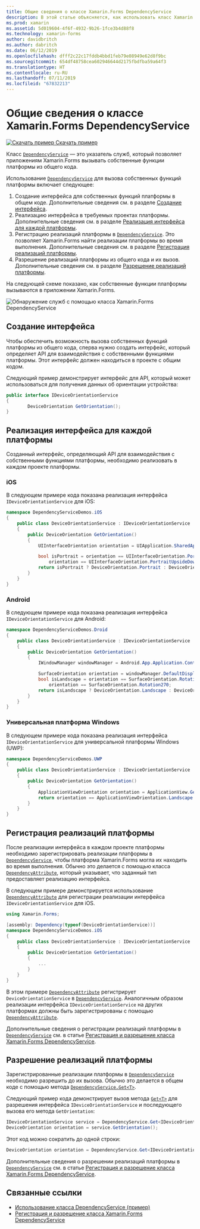 ```yaml
---
title: Общие сведения о классе Xamarin.Forms DependencyService
description: В этой статье объясняется, как использовать класс Xamarin.Forms DependencyService для вызова собственных функций платформы.
ms.prod: xamarin
ms.assetid: 5d019604-4f6f-4932-9b26-1fce3b4d88f8
ms.technology: xamarin-forms
author: davidbritch
ms.author: dabritch
ms.date: 06/12/2019
ms.openlocfilehash: dfff2c22c17fddb4bbd1feb79e08949e62d8f9bc
ms.sourcegitcommit: 654df48758cea602946644d2175fbdfba59a64f3
ms.translationtype: HT
ms.contentlocale: ru-RU
ms.lasthandoff: 07/11/2019
ms.locfileid: "67832213"
---
```

# <a name="xamarinforms-dependencyservice-introduction"></a>Общие сведения о классе Xamarin.Forms DependencyService

[![Скачать пример](~/media/shared/download.png) Скачать пример](https://github.com/xamarin/xamarin-forms-samples/tree/master/DependencyService)

Класс [`DependencyService`](xref:Xamarin.Forms.DependencyService) — это указатель служб, который позволяет приложениям Xamarin.Forms вызывать собственные функции платформы из общего кода.

Использование [`DependencyService`](xref:Xamarin.Forms.DependencyService) для вызова собственных функций платформы включает следующее:

1. Создание интерфейса для собственных функций платформы в общем коде. Дополнительные сведения см. в разделе [Создание интерфейса](#create-an-interface).
1. Реализацию интерфейса в требуемых проектах платформы. Дополнительные сведения см. в разделе [Реализация интерфейса для каждой платформы](#implement-the-interface-on-each-platform).
1. Регистрацию реализаций платформы в [`DependencyService`](xref:Xamarin.Forms.DependencyService). Это позволяет Xamarin.Forms найти реализации платформы во время выполнения. Дополнительные сведения см. в разделе [Регистрация реализаций платформы](#register-the-platform-implementations).
1. Разрешение реализаций платформы из общего кода и их вызов. Дополнительные сведения см. в разделе [Разрешение реализаций платформы](#resolve-the-platform-implementations).

На следующей схеме показано, как собственные функции платформы вызываются в приложении Xamarin.Forms.

![Обнаружение служб с помощью класса Xamarin.Forms DependencyService](introduction-images/dependency-service.png "Обнаружение служб с помощью DependencyService")

## <a name="create-an-interface"></a>Создание интерфейса

Чтобы обеспечить возможность вызова собственных функций платформы из общего кода, сперва нужно создать интерфейс, который определяет API для взаимодействия с собственными функциями платформы. Этот интерфейс должен находиться в проекте с общим кодом.

Следующий пример демонстрирует интерфейс для API, который может использоваться для получения данных об ориентации устройства:

```csharp
public interface IDeviceOrientationService
{
        DeviceOrientation GetOrientation();
}
```

## <a name="implement-the-interface-on-each-platform"></a>Реализация интерфейса для каждой платформы

Созданный интерфейс, определяющий API для взаимодействия с собственными функциями платформы, необходимо реализовать в каждом проекте платформы.

### <a name="ios"></a>iOS

В следующем примере кода показана реализация интерфейса `IDeviceOrientationService` для iOS:

```csharp
namespace DependencyServiceDemos.iOS
{
    public class DeviceOrientationService : IDeviceOrientationService
    {
        public DeviceOrientation GetOrientation()
        {
            UIInterfaceOrientation orientation = UIApplication.SharedApplication.StatusBarOrientation;

            bool isPortrait = orientation == UIInterfaceOrientation.Portrait ||
                orientation == UIInterfaceOrientation.PortraitUpsideDown;
            return isPortrait ? DeviceOrientation.Portrait : DeviceOrientation.Landscape;
        }
    }
}
```

### <a name="android"></a>Android

В следующем примере кода показана реализация интерфейса `IDeviceOrientationService` для Android:

```csharp
namespace DependencyServiceDemos.Droid
{
    public class DeviceOrientationService : IDeviceOrientationService
    {
        public DeviceOrientation GetOrientation()
        {
            IWindowManager windowManager = Android.App.Application.Context.GetSystemService(Context.WindowService).JavaCast<IWindowManager>();

            SurfaceOrientation orientation = windowManager.DefaultDisplay.Rotation;
            bool isLandscape = orientation == SurfaceOrientation.Rotation90 ||
                orientation == SurfaceOrientation.Rotation270;
            return isLandscape ? DeviceOrientation.Landscape : DeviceOrientation.Portrait;
        }
    }
}
```

### <a name="universal-windows-platform"></a>Универсальная платформа Windows

В следующем примере кода показана реализация интерфейса `IDeviceOrientationService` для универсальной платформы Windows (UWP):

```csharp
namespace DependencyServiceDemos.UWP
{
    public class DeviceOrientationService : IDeviceOrientationService
    {
        public DeviceOrientation GetOrientation()
        {
            ApplicationViewOrientation orientation = ApplicationView.GetForCurrentView().Orientation;
            return orientation == ApplicationViewOrientation.Landscape ? DeviceOrientation.Landscape : DeviceOrientation.Portrait;
        }
    }
}
```

## <a name="register-the-platform-implementations"></a>Регистрация реализаций платформы

После реализации интерфейса в каждом проекте платформы необходимо зарегистрировать реализации платформы в [`DependencyService`](xref:Xamarin.Forms.DependencyService), чтобы платформа Xamarin.Forms могла их находить во время выполнения. Обычно это делается с помощью класса [`DependencyAttribute`](xref:Xamarin.Forms.DependencyAttribute), который указывает, что заданный тип предоставляет реализацию интерфейса.

В следующем примере демонстрируется использование [`DependencyAttribute`](xref:Xamarin.Forms.DependencyAttribute) для регистрации реализации интерфейса `IDeviceOrientationService` для iOS.

```csharp
using Xamarin.Forms;

[assembly: Dependency(typeof(DeviceOrientationService))]
namespace DependencyServiceDemos.iOS
{
    public class DeviceOrientationService : IDeviceOrientationService
    {
        public DeviceOrientation GetOrientation()
        {
            ...
        }
    }
}
```

В этом примере [`DependencyAttribute`](xref:Xamarin.Forms.DependencyAttribute) регистрирует `DeviceOrientationService` в [`DependencyService`](xref:Xamarin.Forms.DependencyService). Аналогичным образом реализации интерфейса `IDeviceOrientationService` на других платформах должны быть зарегистрированы с помощью [`DependencyAttribute`](xref:Xamarin.Forms.DependencyAttribute).

Дополнительные сведения о регистрации реализаций платформы в [`DependencyService`](xref:Xamarin.Forms.DependencyService) см. в статье [Регистрация и разрешение класса Xamarin.Forms DependencyService](registration-and-resolution.md).

## <a name="resolve-the-platform-implementations"></a>Разрешение реализаций платформы

Зарегистрированные реализации платформы в [`DependencyService`](xref:Xamarin.Forms.DependencyService) необходимо разрешить до их вызова. Обычно это делается в общем коде с помощью метода [`DependencyService.Get<T>`](xref:Xamarin.Forms.DependencyService.Get*).

Следующий пример кода демонстрирует вызов метода [`Get<T>`](xref:Xamarin.Forms.DependencyService.Get*) для разрешения интерфейса `IDeviceOrientationService` и последующего вызова его метода `GetOrientation`:

```csharp
IDeviceOrientationService service = DependencyService.Get<IDeviceOrientationService>();
DeviceOrientation orientation = service.GetOrientation();
```

Этот код можно сократить до одной строки:

```csharp
DeviceOrientation orientation = DependencyService.Get<IDeviceOrientationService>().GetOrientation();
```

Дополнительные сведения о разрешении реализаций платформы в [`DependencyService`](xref:Xamarin.Forms.DependencyService) см. в статье [Регистрация и разрешение класса Xamarin.Forms DependencyService](registration-and-resolution.md).

## <a name="related-links"></a>Связанные ссылки

- [Использование класса DependencyService (пример)](https://github.com/xamarin/xamarin-forms-samples/tree/master/DependencyService)
- [Регистрация и разрешение класса Xamarin.Forms DependencyService](registration-and-resolution.md)
